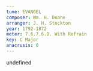 ```yaml
---
tune: EVANGEL
composer: Wm. H. Doane
arranger: J. H. Stockton
year: 1792-1872
meter: 7.6.7.6.D. With Refrain
key: C Major
anacrusis: 0
---
```

undefined